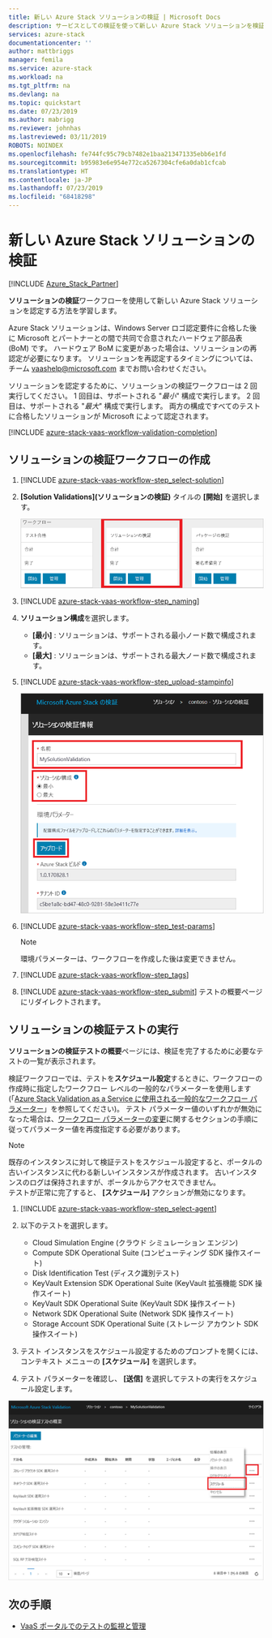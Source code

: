 ```yaml
---
title: 新しい Azure Stack ソリューションの検証 | Microsoft Docs
description: サービスとしての検証を使って新しい Azure Stack ソリューションを検証する方法について説明します。
services: azure-stack
documentationcenter: ''
author: mattbriggs
manager: femila
ms.service: azure-stack
ms.workload: na
ms.tgt_pltfrm: na
ms.devlang: na
ms.topic: quickstart
ms.date: 07/23/2019
ms.author: mabrigg
ms.reviewer: johnhas
ms.lastreviewed: 03/11/2019
ROBOTS: NOINDEX
ms.openlocfilehash: fe744fc95c79cb7482e1baa213471335ebb6e1fd
ms.sourcegitcommit: b95983e6e954e772ca5267304cfe6a0dab1cfcab
ms.translationtype: HT
ms.contentlocale: ja-JP
ms.lasthandoff: 07/23/2019
ms.locfileid: "68418298"
---
```

# <a name="validate-a-new-azure-stack-solution"></a>新しい Azure Stack ソリューションの検証

[!INCLUDE [Azure_Stack_Partner](./includes/azure-stack-partner-appliesto.md)]

**ソリューションの検証**ワークフローを使用して新しい Azure Stack ソリューションを認定する方法を学習します。

Azure Stack ソリューションは、Windows Server ロゴ認定要件に合格した後に Microsoft とパートナーとの間で共同で合意されたハードウェア部品表 (BoM) です。 ハードウェア BoM に変更があった場合は、ソリューションの再認定が必要になります。 ソリューションを再認定するタイミングについては、チーム [vaashelp@microsoft.com](mailto:vaashelp@microsoft.com) までお問い合わせください。

ソリューションを認定するために、ソリューションの検証ワークフローは 2 回実行してください。 1 回目は、サポートされる "*最小*" 構成で実行します。 2 回目は、サポートされる "*最大*" 構成で実行します。 両方の構成ですべてのテストに合格したソリューションが Microsoft によって認定されます。

[!INCLUDE [azure-stack-vaas-workflow-validation-completion](includes/azure-stack-vaas-workflow-validation-completion.md)]

## <a name="create-a-solution-validation-workflow"></a>ソリューションの検証ワークフローの作成

1. [!INCLUDE [azure-stack-vaas-workflow-step_select-solution](includes/azure-stack-vaas-workflow-step_select-solution.md)]

3. **[Solution Validations]\(ソリューションの検証\)** タイルの **[開始]** を選択します。

    ![ソリューションの検証ワークフローのタイル](media/tile_validation-solution.png)

4. [!INCLUDE [azure-stack-vaas-workflow-step_naming](includes/azure-stack-vaas-workflow-step_naming.md)]

5. **ソリューション構成**を選択します。
    - **[最小]** : ソリューションは、サポートされる最小ノード数で構成されます。
    - **[最大]** : ソリューションは、サポートされる最大ノード数で構成されます。
6. [!INCLUDE [azure-stack-vaas-workflow-step_upload-stampinfo](includes/azure-stack-vaas-workflow-step_upload-stampinfo.md)]

    ![ソリューションの検証の情報](media/workflow_validation-solution_info.png)

7. [!INCLUDE [azure-stack-vaas-workflow-step_test-params](includes/azure-stack-vaas-workflow-step_test-params.md)]

    > [!NOTE]
    > 環境パラメーターは、ワークフローを作成した後は変更できません。

8. [!INCLUDE [azure-stack-vaas-workflow-step_tags](includes/azure-stack-vaas-workflow-step_tags.md)]
9. [!INCLUDE [azure-stack-vaas-workflow-step_submit](includes/azure-stack-vaas-workflow-step_submit.md)]
    テストの概要ページにリダイレクトされます。

## <a name="run-solution-validation-tests"></a>ソリューションの検証テストの実行

**ソリューションの検証テストの概要**ページには、検証を完了するために必要なテストの一覧が表示されます。

検証ワークフローでは、テストを**スケジュール設定**するときに、ワークフローの作成時に指定したワークフロー レベルの一般的なパラメーターを使用します (「[Azure Stack Validation as a Service に使用される一般的なワークフロー パラメーター](azure-stack-vaas-parameters.md)」を参照してください)。 テスト パラメーター値のいずれかが無効になった場合は、[ワークフロー パラメーターの変更](azure-stack-vaas-monitor-test.md#change-workflow-parameters)に関するセクションの手順に従ってパラメーター値を再度指定する必要があります。

> [!NOTE]
> 既存のインスタンスに対して検証テストをスケジュール設定すると、ポータルの古いインスタンスに代わる新しいインスタンスが作成されます。 古いインスタンスのログは保持されますが、ポータルからアクセスできません。  
テストが正常に完了すると、 **[スケジュール]** アクションが無効になります。

1. [!INCLUDE [azure-stack-vaas-workflow-step_select-agent](includes/azure-stack-vaas-workflow-step_select-agent.md)]

2. 以下のテストを選択します。
    - Cloud Simulation Engine (クラウド シミュレーション エンジン)
    - Compute SDK Operational Suite (コンピューティング SDK 操作スイート)
    - Disk Identification Test (ディスク識別テスト)
    - KeyVault Extension SDK Operational Suite (KeyVault 拡張機能 SDK 操作スイート)
    - KeyVault SDK Operational Suite (KeyVault SDK 操作スイート)
    - Network SDK Operational Suite (Network SDK 操作スイート)
    - Storage Account SDK Operational Suite (ストレージ アカウント SDK 操作スイート)

3. テスト インスタンスをスケジュール設定するためのプロンプトを開くには、コンテキスト メニューの **[スケジュール]** を選択します。

4. テスト パラメーターを確認し、 **[送信]** を選択してテストの実行をスケジュール設定します。

![ソリューションの検証テストをスケジュール設定する](media/workflow_validation-solution_schedule-test.png)

## <a name="next-steps"></a>次の手順

- [VaaS ポータルでのテストの監視と管理](azure-stack-vaas-monitor-test.md)